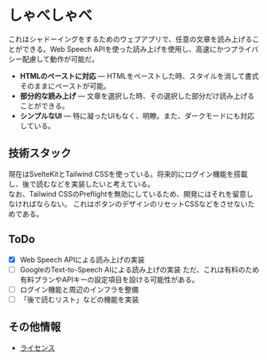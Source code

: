 # しゃべしゃべ
これはシャドーイングをするためのウェブアプリで、任意の文章を読み上げることができる。Web Speech APIを使った読み上げを使用し、高速にかつプライバシー配慮して動作が可能だ。

- **HTMLのペーストに対応** — HTMLをペーストした時、スタイルを消して書式そのままにペーストが可能。
- **部分的な読み上げ** — 文章を選択した時、その選択した部分だけ読み上げることができる。
- **シンプルなUI** — 特に凝ったUIもなく、明瞭。また、ダークモードにも対応している。

## 技術スタック
現在はSvelteKitとTailwind CSSを使っている。将来的にログイン機能を搭載し、後で読むなどを実装したいと考えている。  
なお、Tailwind CSSのPreflightを無効にしているため、開発にはそれを留意しなければならない。
これはボタンのデザインのリセットCSSなどをさせないためである。

## ToDo
- [x] Web Speech APIによる読み上げの実装
- [ ] GoogleのText-to-Speech AIによる読み上げの実装
  ただ、これは有料のため有料プランやAPIキーの設定項目を設ける可能性がある。
- [ ] ログイン機能と周辺のインフラを整備
- [ ] 「後で読むリスト」などの機能を実装

## その他情報
- [ライセンス](./LICENSE)
